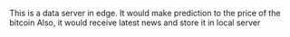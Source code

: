 This is a data server in edge.
It would make prediction to the price of the bitcoin
Also, it would receive latest news and store it in local server
